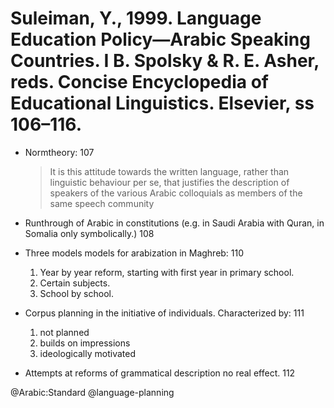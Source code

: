 # Suleiman, Y., 1999. Language Education Policy—Arabic Speaking Countries.  I B. Spolsky & R. E. Asher, reds. Concise Encyclopedia of Educational Linguistics. Elsevier, ss 106–116.

- Normtheory: 107

  > It is this attitude towards the written language, rather than linguistic behaviour per se, that justifies the description of speakers of the various Arabic colloquials as members of the same speech community

- Runthrough of Arabic in constitutions (e.g. in Saudi Arabia with Quran, in Somalia only symbolically.) 108

- Three models models for arabization in Maghreb: 110
  1. Year by year reform, starting with first year in primary school.
  2. Certain subjects.
  3. School by school.

- Corpus planning in the initiative of individuals. Characterized by: 111
  1. not planned
  2. builds on impressions
  3. ideologically motivated

- Attempts at reforms of grammatical description no real effect. 112

@Arabic:Standard
@language-planning
